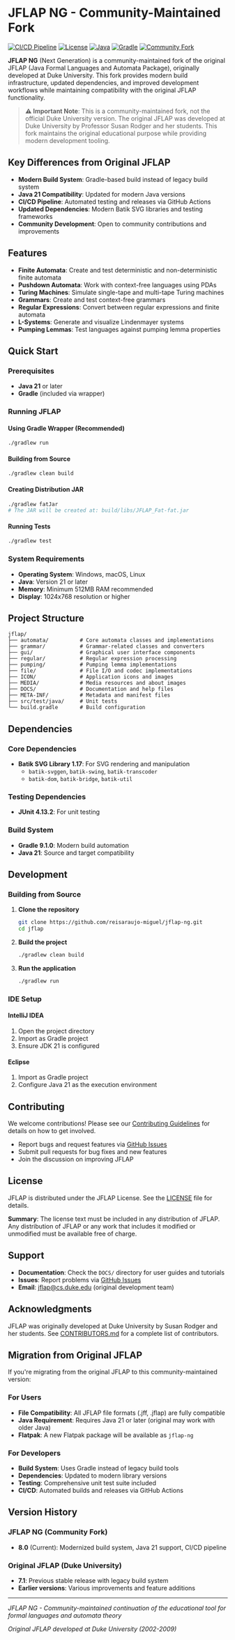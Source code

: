 # JFLAP NG - Community-Maintained Fork

[![CI/CD Pipeline](https://github.com/reisaraujo-miguel/jflap-ng/actions/workflows/ci-cd.yml/badge.svg)](https://github.com/your-username/jflap-ng/actions/workflows/ci-cd.yml)
[![License](https://img.shields.io/badge/License-JFLAP-blue.svg)](LICENSE)
[![Java](https://img.shields.io/badge/Java-21-orange.svg)](https://openjdk.org/projects/jdk/21/)
[![Gradle](https://img.shields.io/badge/Gradle-9.1.0-green.svg)](https://gradle.org/)
[![Community Fork](https://img.shields.io/badge/Community-Fork-yellow.svg)](CONTRIBUTORS.md)

**JFLAP NG** (Next Generation) is a community-maintained fork of the original JFLAP (Java Formal Languages and Automata Package), originally developed at Duke University. This fork provides modern build infrastructure, updated dependencies, and improved development workflows while maintaining compatibility with the original JFLAP functionality.

> **⚠️ Important Note**: This is a community-maintained fork, not the official Duke University version. The original JFLAP was developed at Duke University by Professor Susan Rodger and her students. This fork maintains the original educational purpose while providing modern development tooling.

## Key Differences from Original JFLAP

- **Modern Build System**: Gradle-based build instead of legacy build system
- **Java 21 Compatibility**: Updated for modern Java versions
- **CI/CD Pipeline**: Automated testing and releases via GitHub Actions
- **Updated Dependencies**: Modern Batik SVG libraries and testing frameworks
- **Community Development**: Open to community contributions and improvements

## Features

- **Finite Automata**: Create and test deterministic and non-deterministic finite automata
- **Pushdown Automata**: Work with context-free languages using PDAs
- **Turing Machines**: Simulate single-tape and multi-tape Turing machines
- **Grammars**: Create and test context-free grammars
- **Regular Expressions**: Convert between regular expressions and finite automata
- **L-Systems**: Generate and visualize Lindenmayer systems
- **Pumping Lemmas**: Test languages against pumping lemma properties

## Quick Start

### Prerequisites

- **Java 21** or later
- **Gradle** (included via wrapper)

### Running JFLAP

#### Using Gradle Wrapper (Recommended)
```bash
./gradlew run
```

#### Building from Source
```bash
./gradlew clean build
```

#### Creating Distribution JAR
```bash
./gradlew fatJar
# The JAR will be created at: build/libs/JFLAP_Fat-fat.jar
```

#### Running Tests
```bash
./gradlew test
```

### System Requirements

- **Operating System**: Windows, macOS, Linux
- **Java**: Version 21 or later
- **Memory**: Minimum 512MB RAM recommended
- **Display**: 1024x768 resolution or higher

## Project Structure

```
jflap/
├── automata/          # Core automata classes and implementations
├── grammar/           # Grammar-related classes and converters
├── gui/               # Graphical user interface components
├── regular/           # Regular expression processing
├── pumping/           # Pumping lemma implementations
├── file/              # File I/O and codec implementations
├── ICON/              # Application icons and images
├── MEDIA/             # Media resources and about images
├── DOCS/              # Documentation and help files
├── META-INF/          # Metadata and manifest files
├── src/test/java/     # Unit tests
└── build.gradle       # Build configuration
```

## Dependencies

### Core Dependencies
- **Batik SVG Library 1.17**: For SVG rendering and manipulation
  - `batik-svggen`, `batik-swing`, `batik-transcoder`
  - `batik-dom`, `batik-bridge`, `batik-util`

### Testing Dependencies
- **JUnit 4.13.2**: For unit testing

### Build System
- **Gradle 9.1.0**: Modern build automation
- **Java 21**: Source and target compatibility

## Development

### Building from Source

1. **Clone the repository**
   ```bash
   git clone https://github.com/reisaraujo-miguel/jflap-ng.git
   cd jflap
   ```

2. **Build the project**
   ```bash
   ./gradlew clean build
   ```

3. **Run the application**
   ```bash
   ./gradlew run
   ```

### IDE Setup

#### IntelliJ IDEA
1. Open the project directory
2. Import as Gradle project
3. Ensure JDK 21 is configured

#### Eclipse
1. Import as Gradle project
2. Configure Java 21 as the execution environment

## Contributing

We welcome contributions! Please see our [Contributing Guidelines](CONTRIBUTING.md) for details on how to get involved.

- Report bugs and request features via [GitHub Issues](https://github.com/reisaraujo-miguel/jflap-ng/issues)
- Submit pull requests for bug fixes and new features
- Join the discussion on improving JFLAP

## License

JFLAP is distributed under the JFLAP License. See the [LICENSE](LICENSE) file for details.

**Summary**: The license text must be included in any distribution of JFLAP. Any distribution of JFLAP or any work that includes it modified or unmodified must be available free of charge.

## Support

- **Documentation**: Check the `DOCS/` directory for user guides and tutorials
- **Issues**: Report problems via [GitHub Issues](https://github.com/reisaraujo-miguel/jflap-ng/issues)
- **Email**: jflap@cs.duke.edu (original development team)

## Acknowledgments

JFLAP was originally developed at Duke University by Susan Rodger and her students. See [CONTRIBUTORS.md](CONTRIBUTORS.md) for a complete list of contributors.

## Migration from Original JFLAP

If you're migrating from the original JFLAP to this community-maintained version:

### For Users
- **File Compatibility**: All JFLAP file formats (.jff, .jflap) are fully compatible
- **Java Requirement**: Requires Java 21 or later (original may work with older Java)
- **Flatpak**: A new Flatpak package will be available as `jflap-ng`

### For Developers
- **Build System**: Uses Gradle instead of legacy build tools
- **Dependencies**: Updated to modern library versions
- **Testing**: Comprehensive unit test suite included
- **CI/CD**: Automated builds and releases via GitHub Actions

## Version History

### JFLAP NG (Community Fork)
- **8.0** (Current): Modernized build system, Java 21 support, CI/CD pipeline

### Original JFLAP (Duke University)
- **7.1**: Previous stable release with legacy build system
- **Earlier versions**: Various improvements and feature additions

---

*JFLAP NG - Community-maintained continuation of the educational tool for formal languages and automata theory*

*Original JFLAP developed at Duke University (2002-2009)*

